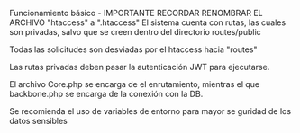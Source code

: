 Funcionamiento básico -
IMPORTANTE RECORDAR RENOMBRAR EL ARCHIVO "htaccess" a ".htaccess"
El sistema cuenta con rutas, las cuales son privadas, salvo que se creen dentro del directorio routes/public

Todas las solicitudes son desviadas por el htaccess hacia "routes"

Las rutas privadas deben pasar la autenticación JWT para ejecutarse.

El archivo Core.php se encarga de el enrutamiento, mientras el que backbone.php se encarga de la conexión con la DB.

Se recomienda el uso de variables de entorno para mayor se guridad de los datos sensibles



